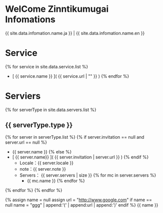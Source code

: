 # WelCome Zinntikumugai Infomations

{{ site.data.infomation.name.ja }} | {{ site.data.infomation.name.en }}

# Service

{% for service in site.data.service.list %}
- [ {{ service.name }} ]( {{ service.url | "" }} )
{% endfor %}

# Serviers

{% for serverType in site.data.servers.list %}
## {{ serverType.type }}

{% for server in serverType.list %}
{% if server.invitation == null and server.url == null %}
- {{ server.name }}
{% else %}
- [ {{ server.name}} ]( {{ server.invitation | server.url }} )
{% endif %}
    - Locale：{{ server.locale }}
    - note：{{ server.note }}
    - Servers： {{ server.servers | size }}
{% for mc in server.servers %}
        - {{ mc.name }}
{% endfor %}

{% endfor %}
{% endfor %}

{%
assign name = null
assign url = "http://www.google.com"
if name == null
    name = "ggg" | append:'(' | append:url | append:')'
endif
%}
{{ name }}